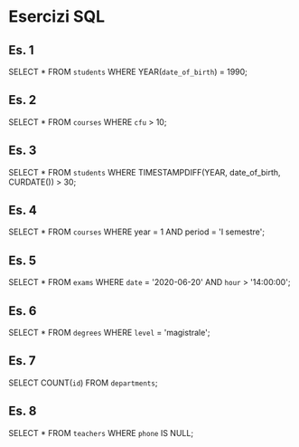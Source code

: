 # Esercizi SQL

## Es. 1

SELECT \* FROM `students` WHERE YEAR(`date_of_birth`) = 1990;

## Es. 2

SELECT \* FROM `courses` WHERE `cfu` > 10;

## Es. 3

SELECT \* FROM `students` WHERE TIMESTAMPDIFF(YEAR, date_of_birth, CURDATE()) > 30;

## Es. 4

SELECT \* FROM `courses` WHERE year = 1 AND period = 'I semestre';

## Es. 5

SELECT \* FROM `exams` WHERE `date` = '2020-06-20' AND `hour` > '14:00:00';

## Es. 6

SELECT \* FROM `degrees` WHERE `level` = 'magistrale';

## Es. 7

SELECT COUNT(`id`) FROM `departments`;

## Es. 8

SELECT \* FROM `teachers` WHERE `phone` IS NULL;
